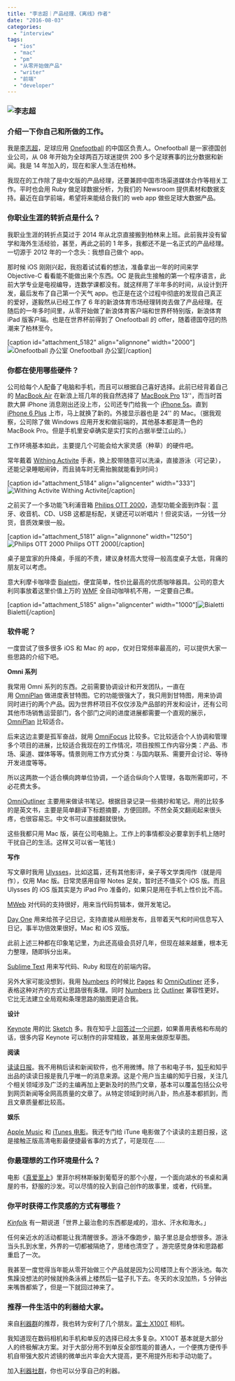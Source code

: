 ```yaml
---
title: "李志超｜产品经理、《离线》作者"
date: "2016-08-03"
categories: 
  - "interview"
tags: 
  - "ios"
  - "mac"
  - "pm"
  - "从零开始做产品"
  - "writer"
  - "前端"
  - "developer"
---
```


### ![李志超](/images/20219.jpg)

### 介绍一下你自己和所做的工作。

我是[李志超](https://the-offline.com/author/lizhichao)，足球应用 [Onefootball](https://www.onefootball.com/zh) 的中国区负责人。Onefootball 是一家德国创业公司，从 08 年开始为全球两百万球迷提供 200 多个足球赛事的比分数据和新闻。我是 14 年加入的，现在和家人生活在柏林。

我现在的工作除了是中文版的产品经理，还要兼顾中国市场渠道媒体合作等相关工作。平时也会用 Ruby 做足球数据分析，为我们的 Newsroom 提供素材和数据支持。最近在自学前端，希望将来能结合我们的 web app 做些足球大数据产品。

### 你职业生涯的转折点是什么？

我职业生涯的转折点莫过于 2014 年从北京直接搬到柏林来上班。此前我并没有留学和海外生活经验，甚至，再此之前的 1 年多，我都还不是一名正式的产品经理。一切源于 2012 年的一个念头：我想自己做个 app。

那时候 iOS 刚刚兴起，我抱着试试看的想法，准备拿出一年的时间来学 Objective-C 看看能不能做出来个东西。OC 是我此生接触的第一个程序语言，此前大学专业是电视编导，连数学课都没有。就这样用了半年多的时间，从设计到开发，最后发布了自己第一个天气 app。也正是在这个过程中彻底的发现自己真正的爱好，遂毅然从已经工作了 6 年的新浪体育市场经理转岗去做了产品经理。在随后的一年多时间里，从零开始做了新浪体育客户端和世界杯特别版，新浪体育 iPad 版客户端。也是在世界杯前得到了 Onefootball 的 offer，随着德国夺冠的热潮来了柏林至今。

\[caption id="attachment\_5182" align="alignnone" width="2000"\]![Onefootball 办公室](/images/23649.jpg) Onefootball 办公室\[/caption\]

### 你都在使用哪些硬件？

公司给每个人配备了电脑和手机，而且可以根据自己喜好选择。此前已经背着自己的 [MacBook Air](https://www.apple.com/cn/macbook-air/) 在新浪上班几年的我自然选择了 [MacBook Pro](https://www.apple.com/cn/macbook-pro/) 13''，而当时首款大屏 iPhone 消息刚出还没上市，公司还专门给我一个 [iPhone 5s](https://www.apple.com/cn/iphone/)。直到 [iPhone 6 Plus](https://www.apple.com/cn/iphone/) 上市，马上就换了新的。外接显示器也是 24'' 的 Mac。（据我观察，公司除了做 Windows 应用开发和做前端的，其他基本都是清一色的 MacBook Pro。但是手机里安卓确实是实打实的占据半壁江山的。）

工作环境基本如此，主要提几个可能会给大家灵感（种草）的硬件吧。

常年戴着 [Withing Activite](https://www.withings.com/us/en/products/activite?) 手表，换上胶带随意可以洗澡，直接游泳（可记录），还能记录睡眠闹钟，而且骑车时无需抬腕就能看到时间:)

\[caption id="attachment\_5184" align="aligncenter" width="333"\]![Withing Activite](/images/77982-333x333.jpg) Withing Activite\[/caption\]

之前买了一个多功能飞利浦音箱 [Philips OTT 2000](https://www.amazon.co.uk/Philips-OTT2000-Turntable-Record-Bluetooth/dp/B00G1FNDDO)，造型功能全面到炸裂：蓝牙、收音机、CD、USB 这都是标配，关键还可以听唱片！但说实话，一分钱一分货，音质效果很一般。

\[caption id="attachment\_5181" align="alignnone" width="1250"\]![Philips OTT 2000](/images/65221.jpg) Philips OTT 2000\[/caption\]

桌子是宜家的升降桌，手摇的不贵，建议身材高大觉得一般高度桌子太低，背痛的朋友可以考虑。

意大利摩卡咖啡壶 [Bialetti](https://www.bialetti.com/coffee/stovetop/moka-express-c-1_7_22.html)，便宜简单，性价比最高的优质咖啡器具。公司的意大利同事放着这里价值上万的 [WMF](https://www.wmf-coffeemachines.com/) 全自动咖啡机不用，一定要自己煮。

\[caption id="attachment\_5185" align="aligncenter" width="1000"\]![Bialetti](/images/41929.jpg) Bialetti\[/caption\]

### 软件呢？

一度尝试了很多很多 iOS 和 Mac 的 app，仅对日常频率最高的，可以提供大家一些思路的介绍下吧。

**Omni 系列**

我常用 Omni 系列的东西。之前需要协调设计和开发团队，一直在用 [OmniPlan](https://www.omnigroup.com/omniplan) 做进度表甘特图。它的功能很强大了，我只用到甘特图，用来协调同时进行的两个产品。因为世界杯项目不仅仅涉及产品部的开发和设计，还有公司其他市场销售运营部门，各个部门之间的进度进展都需要一个直观的展示，[OmniPlan](https://www.omnigroup.com/omniplan) 比较适合。

后来这边主要是孤军奋战，就用 [OmniFocus](https://www.omnigroup.com/omnifocus) 比较多。它比较适合个人协调和管理多个项目的进展，比较适合我现在的工作情况，项目按照工作内容分类：产品、市场、渠道、媒体等等。情景则用工作方式分类：与国内联系、需要开会讨论、等待开发进度等等。

所以这两款一个适合横向跨单位协调，一个适合纵向个人管理，各取所需即可，不必花费太多。

[OmniOutliner](https://www.omnigroup.com/omnioutliner) 主要用来做读书笔记。根据目录记录一些摘抄和笔记。用的比较多的是英文书，主要是简单翻译下标题摘要，方便回顾。不然全英文翻阅起来很头疼，也很容易忘。中文书可以直接翻就很快。

这些我都只用 Mac 版，装在公司电脑上。工作上的事情都没必要拿到手机上随时干扰自己的生活。这样又可以省一笔钱:)

**写作**

写文章时我用 [Ulysses](https://liqi.io/max-seelemann/)，比如这篇，还有其他影评，亲子等文学类闯作（就是闯作），仅用 Mac 版。日常灵感用自带 Notes 足矣，暂时还不值买个 iOS 版。而且 Ulysses 的 iOS 版其实是为 iPad Pro 准备的，如果只是用在手机上性价比不高。

[MWeb](https://zh.mweb.im/) 对代码的支持很好，用来当代码剪辑本，做开发笔记。

[Day One](https://dayoneapp.com/) 用来给孩子记日记，支持直接从相册发布，且带着天气和时间信息写入日记，事半功倍效果很好。Mac 和 iOS 双版。

此前上述三种都在印象笔记里，为此还高级会员好几年，但现在越来越重，根本无力整理，随即拆分出来。

[Sublime Text](https://www.sublimetext.com/) 用来写代码、Ruby 和现在的前端内容。

另外大家可能没想到，我用 [Numbers](https://www.apple.com/mac/numbers/) 的时候比 [Pages](https://www.apple.com/mac/pages/) 和 [OmniOutliner](https://www.omnigroup.com/omnioutliner) 还多，表格这种对齐的方式让思路很有条理。同时 [Numbers](https://www.apple.com/mac/numbers/) 比 [Outliner](https://www.omnigroup.com/omnioutliner) 兼容性更好。它比无法建立全局观和条理思路的脑图更适合我。

**设计**

[Keynote](https://www.apple.com/mac/keynote/) 用的比 [Sketch](https://sketchapp.com) 多。我在知乎上[回答过一个问题](https://www.zhihu.com/question/26127088/answer/32227373)，如果善用表格和布局的话，很多内容 Keynote 可以制作的非常精致，甚至用来做原型草图。

**阅读**

[读读日报](https://dudu.zhihu.com/)。我不用稍后读和新闻软件，也不用微博。除了书和电子书，[知乎](https://zhihu.com)和知乎出品的读读日报是我几乎唯一的消息来源。这是个用户当主编的知乎日报，关注几个相关领域涉及广泛的主编再加上更新及时的热门文章，基本可以覆盖包括公众号到网页新闻等全网高质量的文章了。从特定领域到时尚八卦，热点基本都抓到，而且文章质量都比较高。

**娱乐**

[Apple Music](https://www.apple.com/music/) 和 [iTunes 电影](https://support.apple.com/zh-cn/HT201611)。我还专门给 iTune 电影做了个读读的主题日报，这是接触正版高清电影最便捷最省事的方式了，可是现在……

### 你最理想的工作环境是什么？

电影《[真爱至上](https://movie.douban.com/subject/1292401/)》里菲尔柯林斯躲到葡萄牙的那个小屋，一个面向湖水的书桌和满屋的书，舒服的沙发。可以尽情的投入到自己创作的故事里，或者，代码里。

### 你平时获得工作灵感的方式有哪些？

_[Kinfolk](https://www.kinfolk.com/)_ 有一期说道「世界上最治愈的东西都是咸的，泪水、汗水和海水。」

任何亲近水的活动都能让我清醒很多。游泳不像跑步，脑子里总是会想很多。游泳当头扎到水里，外界的一切都被隔绝了，思绪也清空了 。游完感觉身体和思路都重启了一次。

我甚至一度觉得当年能从零开始做三个产品就是因为公司楼顶上有个游泳池。每次焦躁没想法的时候就拎条泳裤上楼然后一猛子扎下去。冬天的水没加热，5 分钟出来嘴唇都紫了，但是一下就回过神来了。

### 推荐一件生活中的利器给大家。

来自[利器群](https://liqi.io/groupchat)的推荐，我也转为安利了几个朋友。[富士 X100T](https://www.zhihu.com/question/25283818) 相机。

我知道现在数码相机和手机和单反的选择已经太多复杂。X100T 基本就是大部分人的终极解决方案。对于大部分用不到单反全部性能的普通人，一个便携方便传手机自带强大胶片滤镜的微单出片率会大大提高，更不用提外形和手动功能了。

加入[利器社群](https://liqi.io/community/)，你也可以分享自己的利器。
